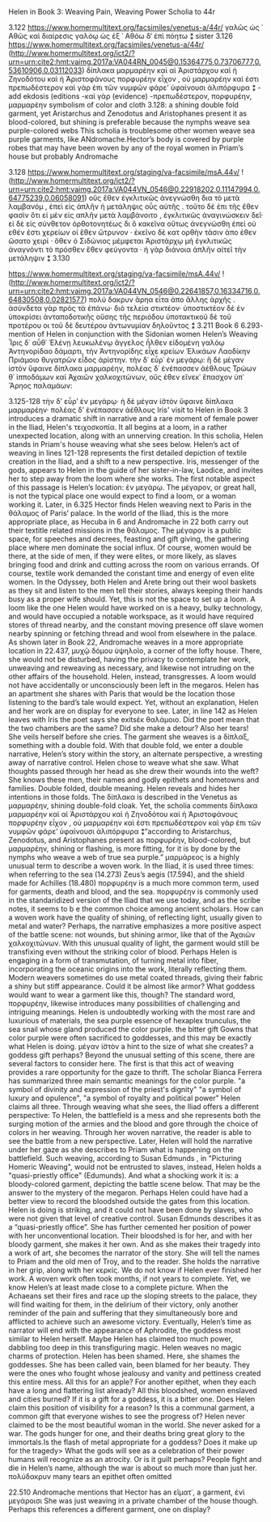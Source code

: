 Helen in Book 3: Weaving Pain, Weaving Power
Scholia to 44r

3.122 https://www.homermultitext.org/facsimiles/venetus-a/44r/ γαλῶς ὡς ᾿ Αθῶς καὶ διαίρεσις γαλόῳ ὡς ἐξ ᾿ Αθόω δ‘ ἐπὶ πόητω ⁑ sister 3.126 https://www.homermultitext.org/facsimiles/venetus-a/44r/ (http://www.homermultitext.org/ict2/?urn=urn:cite2:hmt:vaimg.2017a:VA044RN_0045@0.15364775,0.73706777,0.53610906,0.03112033) δίπλακα μαρμαρέην καὶ αἱ Ἀριστάρχου καὶ ἡ Ζηνοδότου καὶ ἡ Ἀριστοφάνους πορφυρέην εἶχον , οὐ μαρμαρέην καὶ ἐστι πρεπωδέστερον καὶ γὰρ ἐπι τῶν νυμφῶν φάρε’ ὑφαίνουσι ἀλιπόρφυρα ⁑ -add ekdosis (editions -καὶ γὰρ (evidence) -πρεπωδέστερον, πορφυρέην, μαρμαρέην symbolism of color and cloth 3.128: a shining double fold garment, yet Aristarchus and Zenodotus and Aristophanes present it as blood-colored, but shining is preferable because the nymphs weave sea purple-colored webs This scholia is troublesome other women weave sea purple garments, like ANdromache.Hector’s body is covered by purple robes that may have been woven by any of the royal women in Priam’s house but probably Andromache 

3.128 https://www.homermultitext.org/staging/va-facsimile/msA.44v/ !(http://www.homermultitext.org/ict2/?urn=urn:cite2:hmt:vaimg.2017a:VA044VN_0546@0.22918202,0.11147994,0.64775239,0.06058091) οὕς ἔθεν ἐγκλιτικῶς ἀνεγνώσθη δια τὸ μετὰ λαμβανόμ , ἐπεὶ εἰς ἁπλῆν ἡ μετάληψις οὗς αὐτῆς . τοῦτο δὲ ἐπι τῆς ἔθεν φασὶν ὅτι εἰ μὲν εἰς απλῆν μετὰ λαμβάνοιτο , ἐγκλιτικῶς ἀναγινώσκειν δεῖ· εἰ δὲ εἰς σύνθετον ὀρθοτονητέως δι ὃ κακεῖνα οὕτως ἀνεγνώσθη ἐπεὶ οὐ εθέν ἐστι χερείων οἱ ἕθεν ὤτρυνον · ἐκεῖνο δὲ κατ ορθὴν τάσιν ἀπο έθεν ὤσατο χειρί · ὅθεν ὁ Σιδώνιος μέμφεται Ἀριστάρχῳ μὴ ἐγκλιτικῶς ἀναγνόντι τὸ πρόσθεν ἕθεν φεύγοντα · ἡ γὰρ διάνοια ἁπλῆν αἰτεῖ τὴν μετάληψιν ⁑ 3.130 

https://www.homermultitext.org/staging/va-facsimile/msA.44v/ !(http://www.homermultitext.org/ict2/?urn=urn:cite2:hmt:vaimg.2017a:VA044VN_0546@0.22641857,0.16334716,0.64830508,0.02821577) πολύ δακρυν ἅρηα εἶτα ἀπο ἄλλης ἀρχῆς . ἀσύνδετα γὰρ πρὸς τὰ ἐπάνω· διὸ τελεία στικτέον· ὑποστικτέον δὲ ἐν ὑποκρίσει ἀνταποδοτικῆς οὔσης τῆς περιόδου ὑποτακτικοῦ δὲ τοῦ προτέρου οι τοῦ δὲ δευτέρου ἀντωνυμίαν δηλοῦντος ⁑ 3.211 Book 6 6.293- mention of Helen in conjunction with the Sidonian women Helen’s Weaving Ἶρις δ᾽ αὖθ᾽ Ἑλένῃ λευκωλένῳ ἄγγελος ἦλθεν εἰδομένη γαλόῳ Ἀντηνορίδαο δάμαρτι, τὴν Ἀντηνορίδης εἶχε κρείων Ἑλικάων Λαοδίκην Πριάμοιο θυγατρῶν εἶδος ἀρίστην. τὴν δ᾽ εὗρ᾽ ἐν μεγάρῳ: ἣ δὲ μέγαν ἱστὸν ὕφαινε δίπλακα μαρμαρέην, πολέας δ᾽ ἐνέπασσεν ἀέθλους Τρώων θ᾽ ἱπποδάμων καὶ Ἀχαιῶν χαλκοχιτώνων, οὕς ἑθεν εἵνεκ᾽ ἔπασχον ὑπ᾽ Ἄρηος παλαμάων:


3.125-128 τὴν δ’ εὗρ’ ἐν μεγάρῳ· ἡ δὲ μέγαν ἱ̈στὸν ὕφαινε δίπλακα μαρμαρέην· πολέας δ’ ἐνέπασσεν ἀέθλους 
Iris' visit to Helen in Book 3 introduces a dramatic shift in narrative and a rare moment of female power in the Iliad, Helen's τειχοσκοπία. It all begins at a loom, in a rather unexpected location, along with an unnerving creation. In this scholia, Helen stands in Priam's house weaving what she sees below. Helen’s act of weaving in lines 121-128 represents the first detailed depiction of textile creation in the Iliad, and a shift to a new perspective. Iris, messenger of the gods, appears to Helen in the guide of her sister-in-law, Laodice, and invites her to step away from the loom where she works.
The first notable aspect of this passage is Helen’s location: ἐν μεγάρῳ. The μέγαρον, or great hall, is not the typical place one would expect to find a loom, or a woman working it. Later, in 6.325 Hector finds Helen weaving next to Paris in the θάλαμος of Paris’ palace. In the world of the Iliad, this is the more appropriate place, as Hecuba in 6 and Andromache in 22 both carry out their textitle related missions in the θάλαμος. The μέγαρον is a public space, for speeches and decrees, feasting and gift giving, the gathering place where men dominate the social influx. Of course, women would be there, at the side of men, if they were elites, or more likely, as slaves bringing food and drink and cutting across the room on various errands. Of course, textile work demanded the constant time and energy of even elite women. In the Odyssey, both Helen and Arete bring out their wool baskets as they sit and listen to the men tell their stories, always keeping their hands busy as a proper wife should. Yet, this is not the space to set up a loom. A loom like the one Helen would have worked on is a heavy, bulky technology, and would have occupied a notable workspace, as it would have required stores of thread nearby, and the constant moving presence off slave women nearby spinning or fetching thread and wool from elsewhere in the palace. As shown later in Book 22, Andromache weaves in a more appropriate location in 22.437, μυχῷ δόμου ὑψηλοῖο, a corner of the lofty house. There, she would not be disturbed, having the privacy to contemplate her work, unweaving and reweaving as necessary, and likewise not intruding on the other affairs of the household. Helen, instead, transgresses. A loom would not have accidentally or unconsciously been left in the megaros. Helen has an apartment she shares with Paris that would be the location those listening to the bard’s tale would expect. Yet, without an explanation, Helen and her work are on display for everyone to see. Later, in line 142 as Helen leaves with Iris the poet says she exitsἐκ θαλάμοιο. Did the poet mean that the two chambers are the same? Did she make a detour? Also her tears! She veils herself before she cries.
 The garment she weaves is a δίπλαξ, something with a double fold. With that double fold, we enter a double narrative, Helen’s story within the story, an alternate perspective, a wresting away of narrative control. Helen chose to weave what she saw. What thoughts passed through her head as she drew their wounds into the weft? She knows these men, their names and godly epithets and hometowns and families. Double folded, double meaning. Helen reveals and hides her intentions in those folds. 
The δίπλακα is described in the Venetus as μαρμαρέην, shining double-fold cloak. Yet, the scholia comments  δίπλακα μαρμαρέην καὶ αἱ Ἀριστάρχου καὶ ἡ Ζηνοδότου καὶ ἡ Ἀριστοφάνους πορφυρέην εἶχον , οὐ μαρμαρέην καὶ ἐστι πρεπωδέστερον καὶ γὰρ ἐπι τῶν νυμφῶν φάρε’ ὑφαίνουσι ἀλιπόρφυρα ⁑“according to Aristarchus, Zenodotus, and Aristophanes present as πορφυρέην, blood-colored, but μαρμαρέην, shining or flashing, is more fitting, for it is by done by the nymphs who weave a web of true sea purple.”  μαρμάρεος is a highly unusual term to describe a woven work. In the Iliad, it is used three times: when referring to the sea (14.273) Zeus’s aegis (17.594), and the shield made for Achilles (18.480) πορφυρέην is a much more common term, used for garments, death and blood, and the sea. πορφυρέην is commonly used in the standaridized version of the Iliad that we use today, and as the scribe notes, it seems to b e the common choice among ancient scholars.  How can a woven work have the quality of shining, of reflecting light, usually given to metal and water? Perhaps, the narrative emphasizes a more positive aspect of the battle scene: not wounds, but shining armor, like that of the Ἀχαιῶν χαλκοχιτώνων. With this unusual quality of light, the garment would still be transfixing even without the striking color of blood. Perhaps Helen is engaging in a form of transmutation, of turning metal into fiber, incorporating the oceanic origins into the work, literally reflecting them. Modern weavers sometimes do use metal coated threads, giving their fabric a shiny but stiff appearance. Could it be almost like armor? What goddess would want to wear a garment like this, though? 
The standard word, πορφυρέην, likewise introduces  many possibilities of challenging and intriguing meanings. Helen is undoubtedly working with the most rare and luxurious of materials, the sea purple essence of hexaplex trunculus, the sea snail whose gland produced the color purple.
the bitter gift
Gowns that color purple were often sacrificed to goddesses, and this may be exactly what Helen is doing. μέγαν ἱ̈στὸν a hint to the size of what she creates? a goddess gift perhaps? 
Beyond the unusual setting of this scene, there are several factors to consider here. The first is that this act of weaving provides a rare opportunity for the gaze to thrift. The scholar Bianca Ferrera has summarized three main semantic meanings for the color purple. "a symbol of divinity and expression of the priest's dignity" "a symbol of luxury and opulence", "a symbol of royalty and political power" Helen claims all three. Through weaving what she sees, the Iliad offers a different perspective: To Helen, the battlefield is a mess and she represents both the surging motion of the armies and the blood and gore through the choice of colors in her weaving. Through her woven narrative, the reader is able to see the battle from a new perspective. Later, Helen will hold the narrative under her gaze as she describes to Priam what is happening on the battlefield. Such weaving, according to Susan Edmunds , in "Picturing Homeric Weaving", would not be entrusted to slaves, instead, Helen holds a "quasi-priestly office" (Edumunds). And what a shocking work it is: a bloody-colored garment, depicting the battle scene below. That may be the answer to the mystery of the megaron. Perhaps Helen could have had a better view to record the bloodshed outside the gates from this location. Helen is doing is striking, and it could not have been done by slaves, who were not given that level of creative control. Susan Edmunds describes it as a “quasi-priestly office”. She has further cemented her position of power with her unconventional location. Their bloodshed is for her, and with her bloody garment, she makes it her own. And as she makes their tragedy into a work of art, she becomes the narrator of the story. She will tell the names to Priam and the old men of Troy, and to the reader. She holds the narrative in her grip, along with her κερκίς. 
We do not know if Helen ever finished her work. A woven work often took months, if not years to complete. Yet, we know Helen’s at least made close to a complete picture. When the Achaeans set their fires and race up the sloping streets to the palace, they will find waiting for them, in the delirium of their victory, only another reminder of the pain and suffering that they simultaneously bore and afflicted to achieve such an awesome victory. Eventually, Helen’s time as narrator will end with the appearance of Aphrodite, the goddess most similar to Helen herself. Maybe Helen has claimed too much power, dabbling too deep in this transfiguring magic. Helen weaves no magic charms of protection. 
Helen has been shamed. Here, she shames the goddesses. She has been called vain, been blamed for her beauty. They were the ones who fought whose jealousy and vanity and pettiness created this entire mess. All this for an apple? For another epithet, when they each have a long and flattering list already? All this bloodshed, women enslaved and cities burned? If it is a gift for a goddess, it is a bitter one.
Does Helen claim this position of visibility for a reason? Is this a communal garment, a common gift that everyone wishes to see the progress of? Helen never claimed to be the most beautiful woman in the world. She never asked for a war. The gods hunger for one, and their deaths bring great glory to the immortals.Is the flash of metal appropriate for a goddess? Does it make up for the tragedy> What the gods will see as a celebration of their power humans will recognize as an atrocity. Or is it guilt perhaps? People fight and die in Helen’s name, although the war is about so much more than just her. 
πολύδακρυν many tears an epithet often omitted


22.510 Andromache mentions that Hector has an εἵματ᾽, a garment, ἐνὶ μεγάροισι She was just weaving in a private chamber of the house though. Perhaps this references a different garment, one on display?
